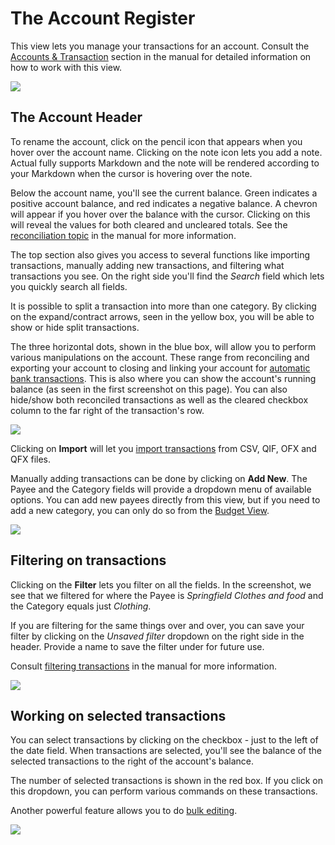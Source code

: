 # The Account Register

This view lets you manage your transactions for an account. Consult the [Accounts & Transaction](/docs/accounts/) section in
the manual for detailed information on how to work with this view.

![](/img/a-tour-of-actual/tour-account-register-overview.png)

## The Account Header

To rename the account, click on the pencil icon that appears when you hover over the account name. Clicking on the note icon lets you add a note. Actual fully supports Markdown and the note will be rendered according to your Markdown when the cursor is hovering over the note.


Below the account name, you'll see the current balance. Green indicates a positive account balance, and red indicates a
negative balance. A chevron will appear if you hover over the balance with the cursor. Clicking on this will reveal
the values for both cleared and uncleared totals. See the
[reconciliation topic](/docs/accounts/reconciliation) in the manual for more information.

The top section also gives you access to several functions like importing transactions, manually adding new transactions,
and filtering what transactions you see. On the right side you'll find the _Search_ field which lets you quickly search all fields.

It is possible to split a transaction into more than one category. By clicking on the expand/contract arrows, seen in the yellow box,
you will be able to show or hide split transactions.

The three horizontal dots, shown in the blue box, will allow you to perform various manipulations on the account. These range from
reconciling and exporting your account to closing and linking your account for [automatic bank transactions](/docs/advanced/bank-sync).
This is also where you can show the account's running balance (as seen in the first screenshot on this page). You can
also hide/show both reconciled transactions as well as the cleared checkbox column to the far right of the transaction's row.


![](/img/a-tour-of-actual/tour-account-register-header.png)

Clicking on **Import** will let you [import transactions](/docs/transactions/importing) from CSV, QIF, OFX and QFX files.

Manually adding transactions can be done by clicking on **Add New**. The Payee and the Category fields will provide
a dropdown menu of available options. You can add new payees directly from this view, but if you need to add a new category,
you can only do so from the [Budget View](./budget).

![](/img/a-tour-of-actual/tour-account-register-adding-transaction.png)


## Filtering on transactions

Clicking on the **Filter** lets you filter on all the fields. In the screenshot, we see that we filtered for where the Payee is
_Springfield Clothes and food_ and the Category equals just _Clothing_.

If you are filtering for the same things over and over, you can save your filter by clicking on the _Unsaved filter_ dropdown
on the right side in the header. Provide a name to save the filter under for future use.

Consult [filtering transactions](/docs/transactions/filters) in the manual for more information.

![](/img/a-tour-of-actual/tour-account-register-filter.png)


## Working on selected transactions


You can select transactions by clicking on the checkbox - just to the left of the date field. When transactions are selected, you'll see the balance of the selected transactions to the right of the account's balance.

The number of selected transactions is shown in the red box. If you click on this dropdown, you can perform various commands on these
transactions.

Another powerful feature allows you to do [bulk editing](/docs/transactions/bulk-editing).

![](/img/a-tour-of-actual/tour-account-register-selected-transactions.png)

